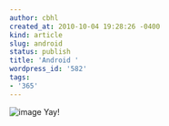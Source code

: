 ```yaml
---
author: cbhl
created_at: 2010-10-04 19:28:26 -0400
kind: article
slug: android
status: publish
title: 'Android '
wordpress_id: '582'
tags:
- '365'
---
```


![image](//images.michael-chang.ca/blog/wp-content/uploads/2010/10/wpid-IMG_20101004_192722.jpg)
Yay!
